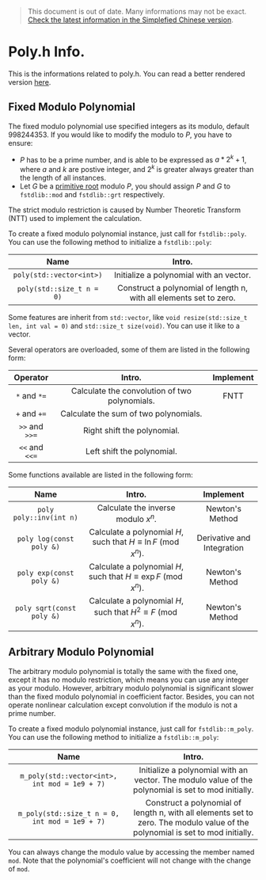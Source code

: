 > This document is out of date. Many informations may not be exact. [Check the latest information in the Simplefied Chinese version](https://github.com/FNatsuka/fstdlib/blob/master/doc/poly.zh-CN.md).

# Poly.h Info.

This is the informations related to poly.h. You can read a better rendered version [here]().


## Fixed Modulo Polynomial

The fixed modulo polynomial use specified integers as its modulo, default 998244353. If you would like to modify the modulo to $P$, you have to ensure:
- $P$ has to be a prime number, and is able to be expressed as $a*2^k+1$, where $a$ and $k$ are postive integer, and $2^k$ is greater always greater than the length of all instances.
- Let $G$ be a [primitive root](https://en.wikipedia.org/wiki/Primitive_root_modulo_n) modulo $P$, you should assign $P$ and $G$ to `fstdlib::mod` and `fstdlib::grt` respectively.

The strict modulo restriction is caused by Number Theoretic Transform (NTT) used to implement the calculation.

To create a fixed modulo polynomial instance, just call for `fstdlib::poly`. You can use the following method to initialize a `fstdlib::poly`:


|Name|Intro.|
|:-:|:-:|
|`poly(std::vector<int>)`|Initialize a polynomial with an vector.|
|`poly(std::size_t n = 0)`|Construct a polynomial of length n, with all elements set to zero.|

Some features are inherit from `std::vector`, like `void resize(std::size_t len, int val = 0)` and `std::size_t size(void)`. You can use it like to a vector.

Several operators are overloaded, some of them are listed in the following form:

|Operator|Intro.|Implement|
|:-:|:-:|:-:|
|`*` and `*=`|Calculate the convolution of two polynomials.|FNTT|
|`+` and `+=`|Calculate the sum of two polynomials.||
|`>>` and `>>=`|Right shift the polynomial.||
|`<<` and `<<=`|Left shift the polynomial.||

Some functions available are listed in the following form:

|Name|Intro.|Implement|
|:-:|:-:|:-:|
|`poly poly::inv(int n)`|Calculate the inverse modulo $x^n$.|Newton's Method|
|`poly log(const poly &)`|Calculate a polynomial $H$, such that $H \equiv \ln F \pmod{x^n}$.|Derivative and Integration|
|`poly exp(const poly &)`|Calculate a polynomial $H$, such that $H \equiv \exp F \pmod{x^n}$.|Newton's Method|
|`poly sqrt(const poly &)`|Calculate a polynomial $H$, such that $H^2 \equiv F \pmod{x^n}$.|Newton's Method|

## Arbitrary Modulo Polynomial

The arbitrary modulo polynomial is totally the same with the fixed one, except it has no modulo restriction, which means you can use any integer as your modulo. However, arbitrary modulo polynomial is significant slower than the fixed modulo polynomial in coefficient factor. Besides, you can not operate nonlinear calculation except convolution if the modulo is not a prime number.

To create a fixed modulo polynomial instance, just call for `fstdlib::m_poly`. You can use the following method to initialize a `fstdlib::m_poly`:

|Name|Intro.|
|:-:|:-:|
|`m_poly(std::vector<int>, int mod = 1e9 + 7)`|Initialize a polynomial with an vector. The modulo value of the polynomial is set to mod initially.|
|`m_poly(std::size_t n = 0, int mod = 1e9 + 7)`|Construct a polynomial of length n, with all elements set to zero. The modulo value of the polynomial is set to mod initially.|

You can always change the modulo value by accessing the member named `mod`. Note that the polynomial's coefficient will not change with the change of `mod`.

